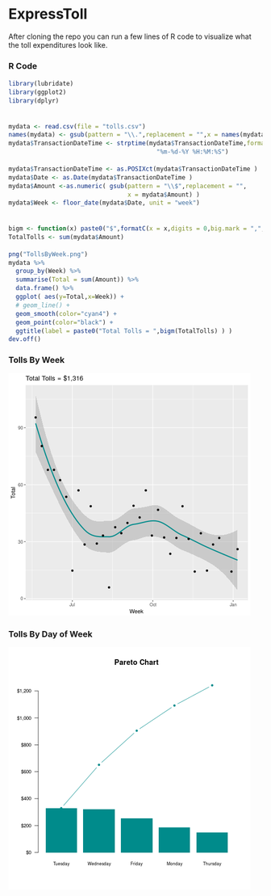 # ExpressToll

After cloning the repo you can run a few lines of R code to visualize what the toll expenditures look like.

### R Code 
```r
library(lubridate)
library(ggplot2)
library(dplyr)


mydata <- read.csv(file = "tolls.csv")
names(mydata) <- gsub(pattern = "\\.",replacement = "",x = names(mydata))
mydata$TransactionDateTime <- strptime(mydata$TransactionDateTime,format = 
                                         "%m-%d-%Y %H:%M:%S")

mydata$TransactionDateTime <- as.POSIXct(mydata$TransactionDateTime )
mydata$Date <- as.Date(mydata$TransactionDateTime )
mydata$Amount <-as.numeric( gsub(pattern = "\\$",replacement = "",
                                 x = mydata$Amount) )
mydata$Week <- floor_date(mydata$Date, unit = "week")


bigm <- function(x) paste0("$",formatC(x = x,digits = 0,big.mark = ",",format = "d"))
TotalTolls <- sum(mydata$Amount)

png("TollsByWeek.png")
mydata %>%
  group_by(Week) %>%
  summarise(Total = sum(Amount)) %>%
  data.frame() %>% 
  ggplot( aes(y=Total,x=Week)) + 
  # geom_line() +
  geom_smooth(color="cyan4") +
  geom_point(color="black") + 
  ggtitle(label = paste0("Total Tolls = ",bigm(TotalTolls) ) ) 
dev.off()
```

### Tolls By Week 
![](TollsByWeek.png)

### Tolls By Day of Week
![](pareto.png)
